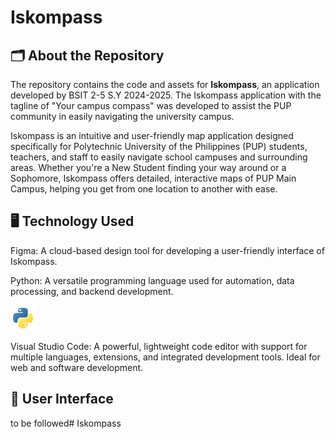 # Iskompass

## 🗂️ About the Repository

The repository contains the code and assets for **Iskompass**, an application developed by BSIT 2-5 S.Y 2024-2025. The Iskompass application with the tagline of "Your campus compass" was developed to assist the PUP community in easily navigating the university campus.

Iskompass is an intuitive and user-friendly map application designed specifically for Polytechnic University of the Philippines (PUP) students, teachers, and staff to easily navigate school campuses and surrounding areas. Whether you're a New Student finding your way around or a Sophomore, Iskompass offers detailed, interactive maps of PUP Main Campus, helping you get from one location to another with ease.


## 🖥️ Technology Used 

Figma: A cloud-based design tool for developing a user-friendly interface of Iskompass.   


Python: A versatile programming language used for automation, data processing, and backend development.  
<p align="left">
    <a href="https://www.python.org/" target="_blank" rel="noreferrer">
        <img src="https://raw.githubusercontent.com/devicons/devicon/master/icons/python/python-original.svg" alt="Python" width="40" height="40"/>
    </a>
</p>

<p>Visual Studio Code: A powerful, lightweight code editor with support for multiple languages, extensions, and integrated development tools. Ideal for web and software development.</p>

## 📱 User Interface

to be followed# Iskompass
